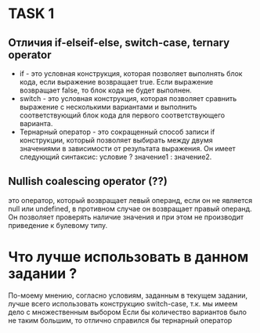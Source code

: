 # TASK 1
## Отличия if-elseif-else, switch-case, ternary operator
+ if - это условная конструкция, которая позволяет выполнять блок кода, если выражение возвращает true. Если выражение возвращает false, то блок кода не будет выполнен.
+ switch - это условная конструкция, которая позволяет сравнить выражение с несколькими вариантами и выполнить соответствующий блок кода для первого соответствующего варианта.
+ Тернарный оператор - это сокращенный способ записи if конструкции, который позволяет выбирать между двумя значениями в зависимости от результата выражения. Он имеет следующий синтаксис: условие ? значение1 : значение2.
## Nullish coalescing operator (??)
это оператор, который возвращает левый операнд, если он не является null или undefined, в противном случае он возвращает правый операнд. Он позволяет проверять наличие значения и при этом не производит приведение к булевому типу.

# Что лучше использовать в данном задании ?
По-моему мнению, согласно условиям, заданным в текущем задании, лучше всего использовать конструкцию switch-case, т.к. мы имеем дело с множественным выбором
Если бы количество вариантов было не таким большим, то отлично справился бы тернарный оператор
